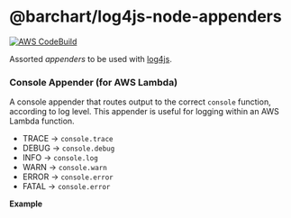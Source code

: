 # @barchart/log4js-node-appenders

[![AWS CodeBuild](https://codebuild.us-east-1.amazonaws.com/badges?uuid=eyJlbmNyeXB0ZWREYXRhIjoiWXVHSTFxZHNGYnJ1SVM0LzZsdHEvU0ZIRlpYUUhvN2FJWm1kUE01dStHeGtuTmJQVmQrY2hKUXQxTEl6RmQzOUZUdlZNaWtLNmNhNHhFM3drRkRFamVvPSIsIml2UGFyYW1ldGVyU3BlYyI6IkRsWndGZFVsTUNBd1BIS3AiLCJtYXRlcmlhbFNldFNlcmlhbCI6MX0%3D&branch=master)](https://github.com/barchart/log4js-node-appenders)

Assorted _appenders_ to be used with [log4js](https://github.com/log4js-node/log4js-node).

### Console Appender (for AWS Lambda)

A console appender that routes output to the correct ```console``` function, according to log level. This appender is useful for logging within an AWS Lambda function.

* TRACE -> ```console.trace```
* DEBUG -> ```console.debug```
* INFO -> ```console.log```
* WARN -> ```console.warn```
* ERROR -> ```console.error```
* FATAL -> ```console.error```

**Example**




